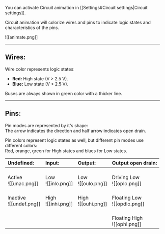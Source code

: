 You can activate Circuit animation in [[Settings#Circuit settings|Circuit settings]].<br>

Circuit animation will colorize wires and pins to indicate logic states and characteristics of the pins.<br>

![[animate.png]]

---

## Wires:
Wire color represents logic states:<br>
- **Red:** High state (V > 2.5 V).<br>
- **Blue:** Low state (V < 2.5 V).<br>

Buses are always shown in green color with a thicker line.

---

## Pins:
Pin modes are represented by it's shape:<br>
The arrow indicates the direction and half arrow indicates open drain.<br>

Pin colors represent logic states as well, but different pin modes use different colors:<br>
Red, orange, green for High states and blues for Low states.<br>


| Undefined:             |  Input:            | Output:         | Output open drain:      |
|:------------------|:----------------|:----------------|:----------------------|
| <br>Active<br> ![[unac.png]]   | <br>Low<br> ![[inlo.png]]  | <br>Low<br> ![[oulo.png]] | <br>Driving Low<br>  ![[oplo.png]] |
| <br>Inactive<br> ![[undef.png]] | <br>High<br> ![[inhi.png]] | <br>High<br> ![[ouhi.png]] | <br>Floating Low<br> ![[opdlo.png]] |
|                             |                        |                        | <br>Floating High<br> ![[ophi.png]] |












